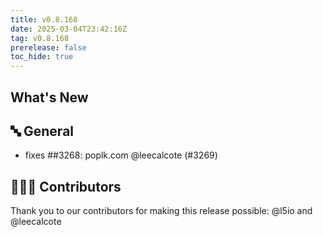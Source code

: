 ```yaml
---
title: v0.8.168
date: 2025-03-04T23:42:16Z
tag: v0.8.168
prerelease: false
toc_hide: true
---
```


## What's New
## 🔤 General
- fixes ##3268: poplk.com @leecalcote (#3269)

## 👨🏽‍💻 Contributors

Thank you to our contributors for making this release possible:
@l5io and @leecalcote

